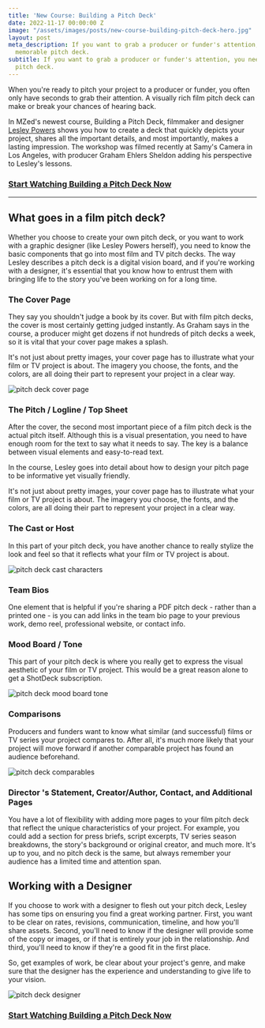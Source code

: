 ```yaml
---
title: 'New Course: Building a Pitch Deck'
date: 2022-11-17 00:00:00 Z
image: "/assets/images/posts/new-course-building-pitch-deck-hero.jpg"
layout: post
meta_description: If you want to grab a producer or funder's attention, you need a
  memorable pitch deck.
subtitle: If you want to grab a producer or funder's attention, you need a memorable
  pitch deck.
---
```


When you're ready to pitch your project to a producer or funder, you often only have seconds to grab their attention. A visually rich film pitch deck can make or break your chances of hearing back. 

In MZed's newest course, Building a Pitch Deck, filmmaker and designer [Lesley Powers](https://www.lesleypowers.com/) shows you how to create a deck that quickly depicts your project, shares all the important details, and most importantly, makes a lasting impression. The workshop was filmed recently at Samy's Camera in Los Angeles, with producer Graham Ehlers Sheldon adding his perspective to Lesley's lessons.

 

###  

### [**Start Watching Building a Pitch Deck Now**](https://www.mzed.com/courses/building-a-pitch-deck)

* * *

## **What goes in a film pitch deck?**

Whether you choose to create your own pitch deck, or you want to work with a graphic designer (like Lesley Powers herself), you need to know the basic components that go into most film and TV pitch decks. The way Lesley describes a pitch deck is a digital vision board, and if you're working with a designer, it's essential that you know how to entrust them with bringing life to the story you've been working on for a long time.

### **The Cover Page**

  
They say you shouldn't judge a book by its cover. But with film pitch decks, the cover is most certainly getting judged instantly. As Graham says in the course, a producer might get dozens if not hundreds of pitch decks a week, so it is vital that your cover page makes a splash.

It's not just about pretty images, your cover page has to illustrate what your film or TV project is about. The imagery you choose, the fonts, and the colors, are all doing their part to represent your project in a clear way.

![pitch deck cover page](https://mzed-cdn1.sfo2.cdn.digitaloceanspaces.com/uploads/news/film-pitch-deck-cover-page.jpg)

### **The Pitch / Logline / Top Sheet**

  
After the cover, the second most important piece of a film pitch deck is the actual pitch itself. Although this is a visual presentation, you need to have enough room for the text to say what it needs to say. The key is a balance between visual elements and easy-to-read text.

In the course, Lesley goes into detail about how to design your pitch page to be informative yet visually friendly.

It's not just about pretty images, your cover page has to illustrate what your film or TV project is about. The imagery you choose, the fonts, and the colors, are all doing their part to represent your project in a clear way.

### **The Cast or Host**

  
In this part of your pitch deck, you have another chance to really stylize the look and feel so that it reflects what your film or TV project is about.

![pitch deck cast characters](https://mzed-cdn1.sfo2.cdn.digitaloceanspaces.com/uploads/news/film-pitch-deck-characters-cast.jpg)

### **Team Bios**

  
One element that is helpful if you're sharing a PDF pitch deck - rather than a printed one - is you can add links in the team bio page to your previous work, demo reel, professional website, or contact info.

### **Mood Board / Tone**

  
This part of your pitch deck is where you really get to express the visual aesthetic of your film or TV project. This would be a great reason alone to get a ShotDeck subscription.

![pitch deck mood board tone](https://mzed-cdn1.sfo2.cdn.digitaloceanspaces.com/uploads/news/film-pitch-deck-mood-board.jpg)

### **Comparisons**

  
Producers and funders want to know what similar (and successful) films or TV series your project compares to. After all, it's much more likely that your project will move forward if another comparable project has found an audience beforehand.

![pitch deck comparables](https://mzed-cdn1.sfo2.cdn.digitaloceanspaces.com/uploads/news/film-pitch-deck-comparables.jpg)

### **Director 's Statement, Creator/Author, Contact, and Additional Pages**

  
You have a lot of flexibility with adding more pages to your film pitch deck that reflect the unique characteristics of your project. For example, you could add a section for press briefs, script excerpts, TV series season breakdowns, the story's background or original creator, and much more. It's up to you, and no pitch deck is the same, but always remember your audience has a limited time and attention span.

## **Working with a Designer**

  
If you choose to work with a designer to flesh out your pitch deck, Lesley has some tips on ensuring you find a great working partner. First, you want to be clear on rates, revisions, communication, timeline, and how you'll share assets. Second, you'll need to know if the designer will provide some of the copy or images, or if that is entirely your job in the relationship. And third, you'll need to know if they're a good fit in the first place.

So, get examples of work, be clear about your project's genre, and make sure that the designer has the experience and understanding to give life to your vision.

![pitch deck designer](https://mzed-cdn1.sfo2.cdn.digitaloceanspaces.com/uploads/news/film-pitch-deck-screengrab.jpg)

### [**Start Watching Building a Pitch Deck Now**](https://www.mzed.com/courses/building-a-pitch-deck)